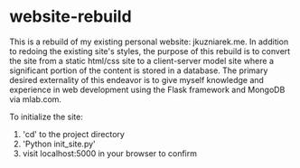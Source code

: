 # website-rebuild
This is a rebuild of my existing personal website: jkuzniarek.me.
In addition to redoing the existing site's styles, the purpose of this rebuild is to convert the site from a static html/css site to a client-server model site where a significant portion of the content is stored in a database.
The primary desired externality of this endeavor is to give myself knowledge and experience in web development using the Flask framework and MongoDB via mlab.com.

To initialize the site:
1. 'cd' to the project directory
2. 'Python init_site.py'
3. visit localhost:5000 in your browser to confirm
